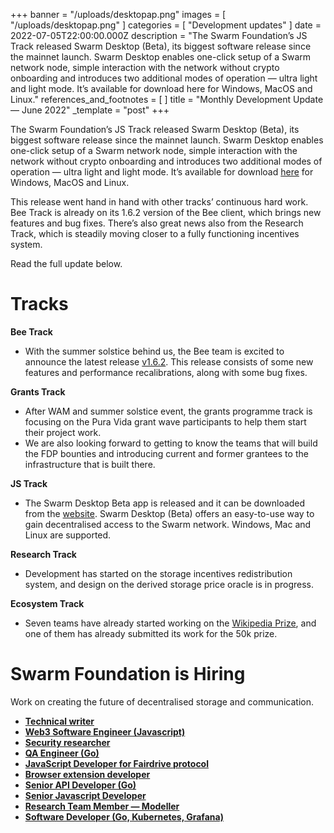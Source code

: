 +++
banner = "/uploads/desktopap.png"
images = [ "/uploads/desktopap.png" ]
categories = [ "Development updates" ]
date = 2022-07-05T22:00:00.000Z
description = "The Swarm Foundation’s JS Track released Swarm Desktop (Beta), its biggest software release since the mainnet launch. Swarm Desktop enables one-click setup of a Swarm network node, simple interaction with the network without crypto onboarding and introduces two additional modes of operation — ultra light and light mode. It’s available for download here for Windows, MacOS and Linux."
references_and_footnotes = [ ]
title = "Monthly Development Update — June 2022"
_template = "post"
+++

The Swarm Foundation’s JS Track released Swarm Desktop (Beta), its biggest software release since the mainnet launch. Swarm Desktop enables one-click setup of a Swarm network node, simple interaction with the network without crypto onboarding and introduces two additional modes of operation — ultra light and light mode. It’s available for download [here](https://desktop.ethswarm.org/) for Windows, MacOS and Linux.

This release went hand in hand with other tracks’ continuous hard work. Bee Track is already on its 1.6.2 version of the Bee client, which brings new features and bug fixes. There’s also great news also from the Research Track, which is steadily moving closer to a fully functioning incentives system.

Read the full update below.

# Tracks

**Bee Track**

- With the summer solstice behind us, the Bee team is excited to announce the latest release [v1.6.2](https://github.com/ethersphere/bee/releases/tag/v1.6.2). This release consists of some new features and performance recalibrations, along with some bug fixes.

**Grants Track**

- After WAM and summer solstice event, the grants programme track is focusing on the Pura Vida grant wave participants to help them start their project work.
- We are also looking forward to getting to know the teams that will build the FDP bounties and introducing current and former grantees to the infrastructure that is built there.

**JS Track**

- The Swarm Desktop Beta app is released and it can be downloaded from the [website](https://desktop.ethswarm.org/). Swarm Desktop (Beta) offers an easy-to-use way to gain decentralised access to the Swarm network. Windows, Mac and Linux are supported.

**Research Track**

- Development has started on the storage incentives redistribution system, and design on the derived storage price oracle is in progress.

**Ecosystem Track**

- Seven teams have already started working on the [Wikipedia Prize](https://gitcoin.co/issue/28926), and one of them has already submitted its work for the 50k prize.

# Swarm Foundation is Hiring

Work on creating the future of decentralised storage and communication.

- [**Technical writer**](https://www.ethswarm.org/jobs-technical-writer.html)
- [**Web3 Software Engineer (Javascript)**](https://www.ethswarm.org/jobs-web3-software-engineer-javascript.html)
- [**Security researcher**](https://www.ethswarm.org/jobs-security-researcher.html)
- [**QA Engineer (Go)**](https://www.ethswarm.org/jobs-QA-engineer-go.html)
- [**JavaScript Developer for Fairdrive protocol**](https://www.ethswarm.org/jobs-javascript-developer-fairdrive.html)
- [**Browser extension developer**](https://www.ethswarm.org/jobs-browser-extension-developer.html)
- [**Senior API Developer (Go)**](https://www.ethswarm.org/jobs-senior-API-developer-go.html)
- [**Senior Javascript Developer**](https://www.ethswarm.org/jobs-senior-javascript-developer.html)
- [**Research Team Member — Modeller**](https://www.ethswarm.org/modeller-swarm-research-team.html)
- [**Software Developer (Go, Kubernetes, Grafana)**](https://www.ethswarm.org/software-developer-swarm-research-team.html)
